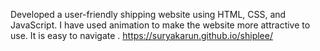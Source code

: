 Developed a user-friendly shipping website using HTML, CSS, and JavaScript.
I have used animation to make the website more attractive to use.
It is easy to navigate .
https://suryakarun.github.io/shiplee/
